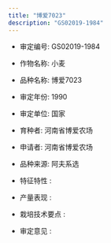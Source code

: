 ```yaml
---
title: "博爱7023"
description: "GS02019-1984"
---
```

* 审定编号:  GS02019-1984

*  作物名称:  小麦

*  品种名称:  博爱7023

*  审定年份:  1990

*  审定单位:  国家

* 育种者:  河南省博爱农场

*  申请者:  河南省博爱农场

*  品种来源:  阿夫系选

*  特征特性 : 

 
*  产量表现 : 


*  栽培技术要点 : 


*  审定意见 : 

